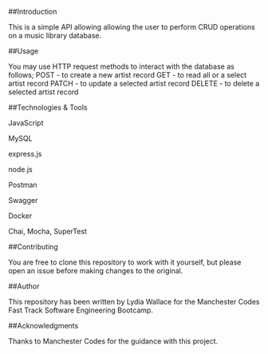 
##Introduction

This is a simple API allowing allowing the user to perform CRUD operations on a music library database.



##Usage

You may use HTTP request methods to interact with the database as follows;
POST - to create a new artist record
GET - to read all or a select artist record
PATCH - to update a selected artist record
DELETE - to delete a selected artist record


##Technologies & Tools

JavaScript

MySQL

express.js

node.js

Postman

Swagger

Docker

Chai, Mocha, SuperTest


##Contributing

You are free to clone this repository to work with it yourself, but please open an issue before making changes to the original.


##Author

This repository has been written by Lydia Wallace for the Manchester Codes Fast Track Software Engineering Bootcamp.


##Acknowledgments

Thanks to Manchester Codes for the guidance with this project.
